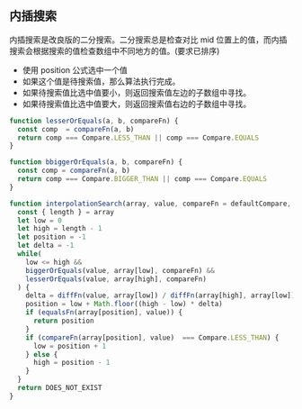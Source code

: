 ## 内插搜索

内插搜索是改良版的二分搜索。二分搜索总是检查对比 mid 位置上的值，而内插搜索会根据搜索的值检查数组中不同地方的值。(要求已排序)

- 使用 position 公式选中一个值
- 如果这个值是待搜索值，那么算法执行完成。
- 如果待搜索值比选中值要小，则返回搜索值左边的子数组中寻找。
- 如果待搜索值比选中值要大，则返回搜索值右边的子数组中寻找。

```js
function lesserOrEquals(a, b, compareFn) {
  const comp  = compareFn(a, b)
  return comp === Compare.LESS_THAN || comp === Compare.EQUALS
}

function bbiggerOrEquals(a, b, compareFn) {
  const comp = compareFn(a, b)
  return comp === Compare.BIGGER_THAN || comp === Compare.EQUALS
}

function interpolationSearch(array, value, compareFn = defaultCompare, diffFn = defaultDiff) {
  const { length } = array
  let low = 0
  let high = length - 1
  let position = -1
  let delta = -1
  while(
    low <= high &&
    biggerOrEquals(value, array[low], compareFn) &&
    lesserOrEquals(value, array[high], compareFn)
  ) {
    delta = diffFn(value, array[low]) / diffFn(array[high], array[low])
    position = low + Math.floor((high - low) * delta)
    if (equalsFn(array[position], value)) {
      return position
    }
    if (compareFn(array[position], value)  === Compare.LESS_THAN) {
      low = position + 1
    } else {
      high = position - 1
    }
  }
  return DOES_NOT_EXIST
}
```